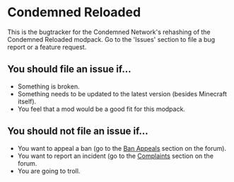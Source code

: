 # Condemned Reloaded

This is the bugtracker for the Condemned Network's rehashing of the Condemned Reloaded modpack. Go to the 'Issues' section to file a bug report or a feature request.

## You should file an issue if...
* Something is broken.
* Something needs to be updated to the latest version (besides Minecraft itself).
* You feel that a mod would be a good fit for this modpack.

## You should not file an issue if...
* You want to appeal a ban (go to the [Ban Appeals](https://condemnednetwork.enjin.com/forum/m/43610986/viewforum/8137355) section on the forum).
* You want to report an incident (go to the [Complaints](https://condemnednetwork.enjin.com/forum/m/43610986/viewforum/9079673) section on the forum.
* You are going to troll.
